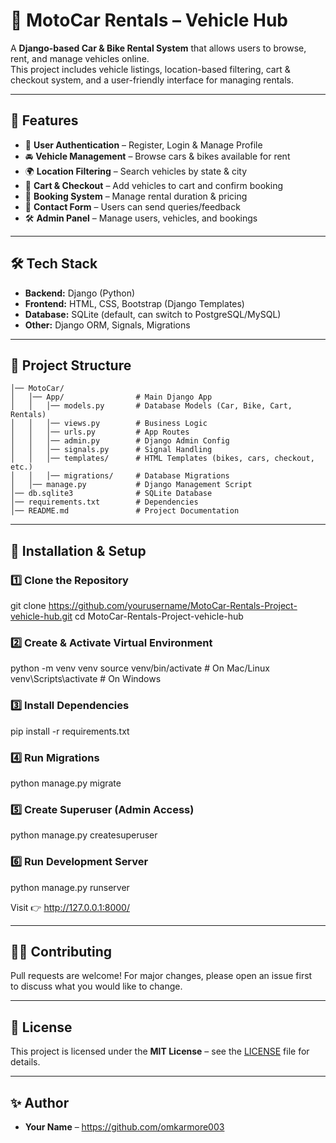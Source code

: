 # 🚗 MotoCar Rentals – Vehicle Hub

A **Django-based Car & Bike Rental System** that allows users to browse, rent, and manage vehicles online.  
This project includes vehicle listings, location-based filtering, cart & checkout system, and a user-friendly interface for managing rentals.

---

## 📌 Features
- 🔑 **User Authentication** – Register, Login & Manage Profile  
- 🚘 **Vehicle Management** – Browse cars & bikes available for rent  
- 🌍 **Location Filtering** – Search vehicles by state & city  
- 🛒 **Cart & Checkout** – Add vehicles to cart and confirm booking  
- 📅 **Booking System** – Manage rental duration & pricing  
- 📩 **Contact Form** – Users can send queries/feedback  
- 🛠️ **Admin Panel** – Manage users, vehicles, and bookings  

---

## 🛠️ Tech Stack
- **Backend:** Django (Python)
- **Frontend:** HTML, CSS, Bootstrap (Django Templates)
- **Database:** SQLite (default, can switch to PostgreSQL/MySQL)
- **Other:** Django ORM, Signals, Migrations

---

## 📂 Project Structure
```
│── MotoCar/
│   │── App/                # Main Django App
│   │   │── models.py       # Database Models (Car, Bike, Cart, Rentals)
│   │   │── views.py        # Business Logic
│   │   │── urls.py         # App Routes
│   │   │── admin.py        # Django Admin Config
│   │   │── signals.py      # Signal Handling
│   │   │── templates/      # HTML Templates (bikes, cars, checkout, etc.)
│   │   │── migrations/     # Database Migrations
│   │── manage.py           # Django Management Script
│── db.sqlite3              # SQLite Database
│── requirements.txt        # Dependencies
│── README.md               # Project Documentation
```
---

## 🚀 Installation & Setup

### 1️⃣ Clone the Repository
git clone https://github.com/yourusername/MotoCar-Rentals-Project-vehicle-hub.git
cd MotoCar-Rentals-Project-vehicle-hub

### 2️⃣ Create & Activate Virtual Environment
python -m venv venv
source venv/bin/activate   # On Mac/Linux
venv\Scripts\activate      # On Windows

### 3️⃣ Install Dependencies
pip install -r requirements.txt

### 4️⃣ Run Migrations
python manage.py migrate

### 5️⃣ Create Superuser (Admin Access)
python manage.py createsuperuser

### 6️⃣ Run Development Server
python manage.py runserver

Visit 👉 http://127.0.0.1:8000/

---

## 👨‍💻 Contributing
Pull requests are welcome! For major changes, please open an issue first  
to discuss what you would like to change.

---

## 📜 License
This project is licensed under the **MIT License** – see the [LICENSE](LICENSE) file for details.

---

## ✨ Author
- **Your Name** – https://github.com/omkarmore003
